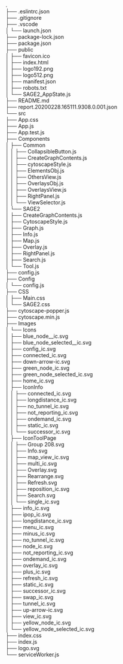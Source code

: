   
.  
├── .eslintrc.json  
├── .gitignore  
├── .vscode  
│     └── launch.json  
├── package-lock.json  
├── package.json  
├── public  
│   ├── favicon.ico  
│   ├── index.html  
│   ├── logo192.png  
│   ├── logo512.png  
│   ├── manifest.json  
│   ├── robots.txt  
│   └── SAGE2_AppState.js  
├── README.md  
├── report.20200228.165111.9308.0.001.json  
└── src  
    ├── App.css  
    ├── App.js  
    ├── App.test.js  
    ├── Components  
    │   ├── Common  
    │   │   ├── CollapsibleButton.js  
    │   │   ├── CreateGraphContents.js  
    │   │   ├── cytoscapeStyle.js  
    │   │   ├── ElementsObj.js  
    │   │   ├── OthersView.js  
    │   │   ├── OverlaysObj.js  
    │   │   ├── OverlaysView.js  
    │   │   ├── RightPanel.js  
    │   │   └── ViewSelector.js  
    │   └── SAGE2  
    │       ├── CreateGraphContents.js  
    │       ├── CytoscapeStyle.js  
    │       ├── Graph.js  
    │       ├── Info.js  
    │       ├── Map.js  
    │       ├── Overlay.js  
    │       ├── RightPanel.js  
    │       ├── Search.js  
    │       └── Tool.js  
    ├── config.js  
    ├── Config  
    │   └── config.js  
    ├── CSS  
    │   ├── Main.css  
    │   └── SAGE2.css  
    ├── cytoscape-popper.js  
    ├── cytoscape.min.js  
    ├── Images  
    │   └── Icons  
    │       ├── blue_node__ic.svg  
    │       ├── blue_node_selected__ic.svg  
    │       ├── config_ic.svg  
    │       ├── connected_ic.svg  
    │       ├── down-arrow-ic.svg  
    │       ├── green_node_ic.svg  
    │       ├── green_node_selected_ic.svg  
    │       ├── home_ic.svg  
    │       ├── IconInfo  
    │       │   ├── connected_ic.svg  
    │       │   ├── longdistance_ic.svg  
    │       │   ├── no_tunnel_ic.svg  
    │       │   ├── not_reporting_ic.svg  
    │       │   ├── ondemand_ic.svg  
    │       │   ├── static_ic.svg  
    │       │   └── successor_ic.svg  
    │       ├── IconToolPage  
    │       │   ├── Group 208.svg  
    │       │   ├── Info.svg  
    │       │   ├── map_view_ic.svg  
    │       │   ├── multi_ic.svg  
    │       │   ├── Overlay.svg  
    │       │   ├── Rearrange.svg  
    │       │   ├── Refresh.svg  
    │       │   ├── reposition_ic.svg  
    │       │   ├── Search.svg  
    │       │   └── single_ic.svg  
    │       ├── info_ic.svg  
    │       ├── ipop_ic.svg  
    │       ├── longdistance_ic.svg  
    │       ├── menu_ic.svg  
    │       ├── minus_ic.svg  
    │       ├── no_tunnel_ic.svg  
    │       ├── node_ic.svg  
    │       ├── not_reporting_ic.svg  
    │       ├── ondemand_ic.svg  
    │       ├── overlay_ic.svg  
    │       ├── plus_ic.svg  
    │       ├── refresh_ic.svg  
    │       ├── static_ic.svg  
    │       ├── successor_ic.svg  
    │       ├── swap_ic.svg  
    │       ├── tunnel_ic.svg  
    │       ├── up-arrow-ic.svg  
    │       ├── view_ic.svg  
    │       ├── yellow_node_ic.svg  
    │       └── yellow_node_selected_ic.svg  
    ├── index.css  
    ├── index.js  
    ├── logo.svg  
    └── serviceWorker.js  
